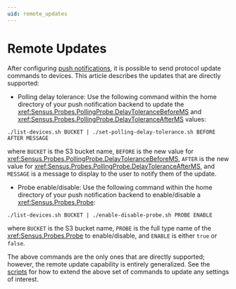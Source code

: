 ```yaml
---
uid: remote_updates
---
```


# Remote Updates

After configuring [push notifications](xref:push_notifications), it is possible
to send protocol update commands to devices. This article describes the updates
that are directly supported:

  * Polling delay tolerance:  Use the following command within the home directory of your 
  push notification backend to update the <xref:Sensus.Probes.PollingProbe.DelayToleranceBeforeMS> and
  <xref:Sensus.Probes.PollingProbe.DelayToleranceAfterMS> values:
  
  ```
  ./list-devices.sh BUCKET | ./set-polling-delay-tolerance.sh BEFORE AFTER MESSAGE
  ```
  
  where `BUCKET` is the S3 bucket name, `BEFORE` is the new value for <xref:Sensus.Probes.PollingProbe.DelayToleranceBeforeMS>,
  `AFTER` is the new value for <xref:Sensus.Probes.PollingProbe.DelayToleranceAfterMS>, and `MESSAGE`
  is a message to display to the user to notify them of the update.
  
  * Probe enable/disable:  Use the following command within the home directory of your
  push notification backend to enable/disable a <xref:Sensus.Probes.Probe>:
  
  ```
  ./list-devices.sh BUCKET | ./enable-disable-probe.sh PROBE ENABLE
  ```
  
  where `BUCKET` is the S3 bucket name, `PROBE` is the full type name of the <xref:Sensus.Probes.Probe>
  to enable/disable, and `ENABLE` is either `true` or `false`.
  
The above commands are the only ones that are directly supported; however, the remote update 
capability is entirely generalized. See the [scripts](https://github.com/predictive-technology-laboratory/sensus/tree/develop/Scripts/ConfigureAWS/push-protocol-updates)
for how to extend the above set of commands to update any settings of interest.